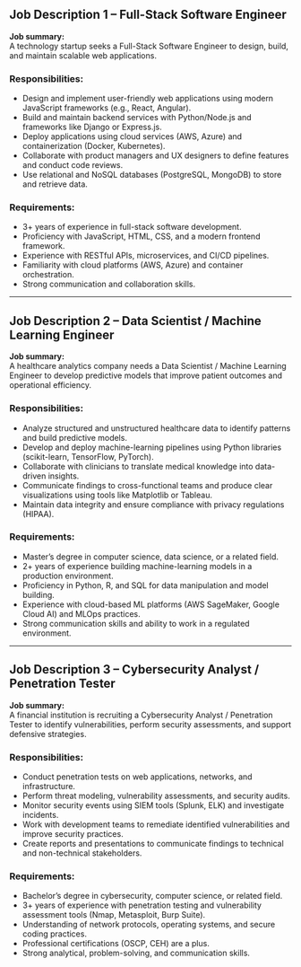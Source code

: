## Job Description 1 – Full-Stack Software Engineer

**Job summary:**  
A technology startup seeks a Full-Stack Software Engineer to design, build, and maintain scalable web applications.

### Responsibilities:
- Design and implement user-friendly web applications using modern JavaScript frameworks (e.g., React, Angular).
- Build and maintain backend services with Python/Node.js and frameworks like Django or Express.js.
- Deploy applications using cloud services (AWS, Azure) and containerization (Docker, Kubernetes).
- Collaborate with product managers and UX designers to define features and conduct code reviews.
- Use relational and NoSQL databases (PostgreSQL, MongoDB) to store and retrieve data.

### Requirements:
- 3+ years of experience in full-stack software development.
- Proficiency with JavaScript, HTML, CSS, and a modern frontend framework.
- Experience with RESTful APIs, microservices, and CI/CD pipelines.
- Familiarity with cloud platforms (AWS, Azure) and container orchestration.
- Strong communication and collaboration skills.

---

## Job Description 2 – Data Scientist / Machine Learning Engineer

**Job summary:**  
A healthcare analytics company needs a Data Scientist / Machine Learning Engineer to develop predictive models that improve patient outcomes and operational efficiency.

### Responsibilities:
- Analyze structured and unstructured healthcare data to identify patterns and build predictive models.
- Develop and deploy machine-learning pipelines using Python libraries (scikit-learn, TensorFlow, PyTorch).
- Collaborate with clinicians to translate medical knowledge into data-driven insights.
- Communicate findings to cross-functional teams and produce clear visualizations using tools like Matplotlib or Tableau.
- Maintain data integrity and ensure compliance with privacy regulations (HIPAA).

### Requirements:
- Master’s degree in computer science, data science, or a related field.
- 2+ years of experience building machine-learning models in a production environment.
- Proficiency in Python, R, and SQL for data manipulation and model building.
- Experience with cloud-based ML platforms (AWS SageMaker, Google Cloud AI) and MLOps practices.
- Strong communication skills and ability to work in a regulated environment.

---

## Job Description 3 – Cybersecurity Analyst / Penetration Tester

**Job summary:**  
A financial institution is recruiting a Cybersecurity Analyst / Penetration Tester to identify vulnerabilities, perform security assessments, and support defensive strategies.

### Responsibilities:
- Conduct penetration tests on web applications, networks, and infrastructure.
- Perform threat modeling, vulnerability assessments, and security audits.
- Monitor security events using SIEM tools (Splunk, ELK) and investigate incidents.
- Work with development teams to remediate identified vulnerabilities and improve security practices.
- Create reports and presentations to communicate findings to technical and non-technical stakeholders.

### Requirements:
- Bachelor’s degree in cybersecurity, computer science, or related field.
- 3+ years of experience with penetration testing and vulnerability assessment tools (Nmap, Metasploit, Burp Suite).
- Understanding of network protocols, operating systems, and secure coding practices.
- Professional certifications (OSCP, CEH) are a plus.
- Strong analytical, problem-solving, and communication skills.
